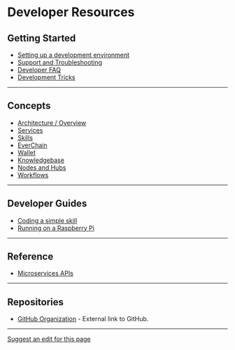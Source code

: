 # Developer Resources

## Getting Started
	
 * [Setting up a development environment](getting-started/dev-setup.md)
 * [Support and Troubleshooting](getting-started/dev-support.md)
 * [Developer FAQ](getting-started/dev-faq.md)
 * [Development Tricks](getting-started/dev-tricks.md)
 - - - -

## Concepts

 * [Architecture / Overview](concepts/architecture.md)
 * [Services](concepts/avatar-services.md)
 * [Skills](concepts/avatar-skills.md)
 * [EverChain](concepts/everchain.md)
 * [Wallet](concepts/avatar-wallet.md)
 * [Knowledgebase](concepts/avatar-kb.md)
 * [Nodes and Hubs](concepts/nodes-hubs.md)
 * [Workflows](concepts/workflows.md)
 - - - -

## Developer Guides	

 * [Coding a simple skill](dev-guides/coding-a-skill/coding-a-skill.md)
 * [Running on a Raspberry Pi](dev-guides/guide-raspberrypi.md)
 - - - -

## Reference	

 * [Microservices APIs](reference/microservices.md)
 - - - -

## Repositories

 * [GitHub Organization](https://github.com/everlifeai)	- External link to GitHub.

- - - -
[Suggest an edit for this page](https://github.com/everlifeai/everlifeai.github.io/edit/master/dev-index.md)
